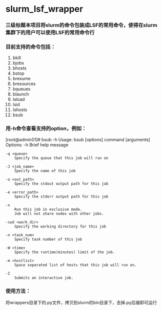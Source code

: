 # slurm_lsf_wrapper
### 三级标题本项目将slurm的命令包装成LSF的常用命令，使得在slurm集群下的用户可以使用LSF的常用命令行
### 目前支持的命令包括：
1. bkill
2. bjobs
3. bhosts
4. bstop
5. bresume
6. bresources
7. bqueues
8. blaunch
9. lsload
10. lsid
11. lshosts
12. bsub

### 用-h命令查看支持的option，例如：
[root@admin01]# bsub -h
Usage:
    bsub [options] command [arguments]
Options:
    -h
        Brief help message

    -q <queue>
        Specify the queue that this job will run on

    -J <job_name>
        Specify the name of this job

    -o <out_path>
        Specify the stdout output path for this job

    -e <error_path>
        Specify the stderr output path for this job

    -x
        Run this job in exclusive mode.
        Job will not share nodes with other jobs.

    -cwd <work_dir>
        Specify the working directory for this job

    -n <task_num>
        Specify task number of this job

    -W <time>
        Specify the runtime(minutes) limit of the job.

    -m <hostlist>
        Space separated list of hosts that this job will run on.

    -I
        Submits an interactive job.

### 使用方法：
将wrappers目录下的.py文件，拷贝到slurm的bin目录下，去掉.py后缀即可运行

